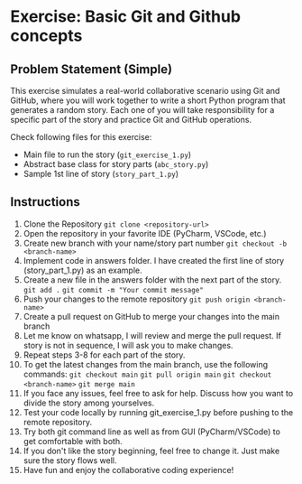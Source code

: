 # Exercise: Basic Git and Github concepts

## Problem Statement (Simple)
This exercise simulates a real-world collaborative scenario using Git and GitHub, where you will work together to write 
a short Python program that generates a random story. 
Each one of you will take responsibility for a specific part of the story and practice Git and GitHub operations.

Check following files for this exercise:
- Main file to run the story (`git_exercise_1.py`)
- Abstract base class for story parts (`abc_story.py`)
- Sample 1st line of story (`story_part_1.py`)

## Instructions
1. Clone the Repository
   `git clone <repository-url>`
2. Open the repository in your favorite IDE (PyCharm, VSCode, etc.)
3. Create new branch with your name/story part number 
   `git checkout -b <branch-name>`
4. Implement code in answers folder. I have created the first line of story (story_part_1.py) as an example.
5. Create a new file in the answers folder with the next part of the story.
   `git add .`
   `git commit -m "Your commit message"`
6. Push your changes to the remote repository
   `git push origin <branch-name>`
7. Create a pull request on GitHub to merge your changes into the main branch
8. Let me know on whatsapp, I will review and merge the pull request. If story is not in sequence, I will ask you to make changes.
9. Repeat steps 3-8 for each part of the story.
10. To get the latest changes from the main branch, use the following commands:
    `git checkout main`
    `git pull origin main`
    `git checkout <branch-name>`
    `git merge main`
11. If you face any issues, feel free to ask for help. Discuss how you want to divide the story among yourselves.
12. Test your code locally by running git_exercise_1.py before pushing to the remote repository.
13. Try both git command line as well as from GUI (PyCharm/VSCode) to get comfortable with both.
14. If you don't like the story beginning, feel free to change it. Just make sure the story flows well.
15. Have fun and enjoy the collaborative coding experience!